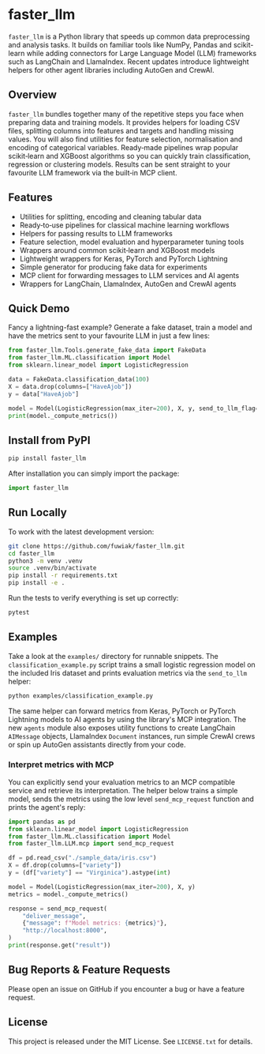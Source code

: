 # faster_llm

`faster_llm` is a Python library that speeds up common data preprocessing and analysis tasks. It builds on familiar tools like NumPy, Pandas and scikit-learn while adding connectors for Large Language Model (LLM) frameworks such as LangChain and LlamaIndex.  Recent updates introduce lightweight helpers for other agent libraries including AutoGen and CrewAI.

## Overview

`faster_llm` bundles together many of the repetitive steps you face when preparing data and training models.  It provides helpers for loading CSV files, splitting columns into features and targets and handling missing values.  You will also find utilities for feature selection, normalisation and encoding of categorical variables.  Ready‑made pipelines wrap popular scikit‑learn and XGBoost algorithms so you can quickly train classification, regression or clustering models.  Results can be sent straight to your favourite LLM framework via the built‑in MCP client.

## Features

- Utilities for splitting, encoding and cleaning tabular data
- Ready‑to‑use pipelines for classical machine learning workflows
- Helpers for passing results to LLM frameworks
- Feature selection, model evaluation and hyperparameter tuning tools
- Wrappers around common scikit‑learn and XGBoost models
- Lightweight wrappers for Keras, PyTorch and PyTorch Lightning
- Simple generator for producing fake data for experiments
- MCP client for forwarding messages to LLM services and AI agents
- Wrappers for LangChain, LlamaIndex, AutoGen and CrewAI agents

## Quick Demo

Fancy a lightning-fast example? Generate a fake dataset, train a model and
have the metrics sent to your favourite LLM in just a few lines:

```python
from faster_llm.Tools.generate_fake_data import FakeData
from faster_llm.ML.classification import Model
from sklearn.linear_model import LogisticRegression

data = FakeData.classification_data(100)
X = data.drop(columns=["HaveAjob"])
y = data["HaveAjob"]

model = Model(LogisticRegression(max_iter=200), X, y, send_to_llm_flag=True)
print(model._compute_metrics())
```

## Install from PyPI

```bash
pip install faster_llm
```

After installation you can simply import the package:

```python
import faster_llm
```

## Run Locally

To work with the latest development version:

```bash
git clone https://github.com/fuwiak/faster_llm.git
cd faster_llm
python3 -m venv .venv
source .venv/bin/activate
pip install -r requirements.txt
pip install -e .
```

Run the tests to verify everything is set up correctly:

```bash
pytest
```

## Examples

Take a look at the `examples/` directory for runnable snippets. The
`classification_example.py` script trains a small logistic regression
model on the included Iris dataset and prints evaluation metrics via the
`send_to_llm` helper:

```bash
python examples/classification_example.py
```

The same helper can forward metrics from Keras, PyTorch or PyTorch Lightning
models to AI agents by using the library's MCP integration.
The new ``agents`` module also exposes utility functions to create LangChain
``AIMessage`` objects, LlamaIndex ``Document`` instances, run simple CrewAI
crews or spin up AutoGen assistants directly from your code.

### Interpret metrics with MCP

You can explicitly send your evaluation metrics to an MCP compatible service
and retrieve its interpretation. The helper below trains a simple model,
sends the metrics using the low level ``send_mcp_request`` function and prints
the agent's reply:

```python
import pandas as pd
from sklearn.linear_model import LogisticRegression
from faster_llm.ML.classification import Model
from faster_llm.LLM.mcp import send_mcp_request

df = pd.read_csv("./sample_data/iris.csv")
X = df.drop(columns=["variety"])
y = (df["variety"] == "Virginica").astype(int)

model = Model(LogisticRegression(max_iter=200), X, y)
metrics = model._compute_metrics()

response = send_mcp_request(
    "deliver_message",
    {"message": f"Model metrics: {metrics}"},
    "http://localhost:8000",
)
print(response.get("result"))
```


## Bug Reports & Feature Requests

Please open an issue on GitHub if you encounter a bug or have a feature request.

## License

This project is released under the MIT License. See `LICENSE.txt` for details.

